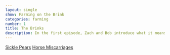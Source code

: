 ```yaml
---
layout: single
show: Farming on the Brink
categories: farming
number: 1
title: The Brinks
description: In the first episode, Zach and Bob introduce what it means to be farming on the brink.
---
```


[Sickle Pears](http://www.produceoasis.com/Items_folder/Fruits/Seckel.html)
[Horse Miscarriages](http://www.youtube.com/watch?feature=player_embedded&v=bn4CFvoSNZE)